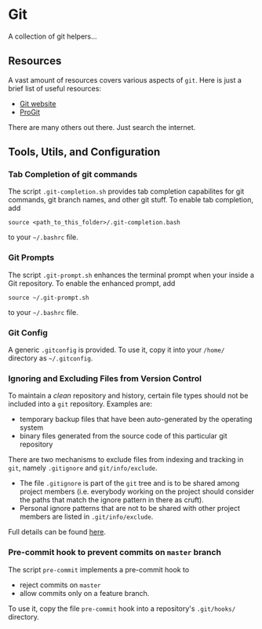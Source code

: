 # Git

A collection of git helpers...

## Resources
A vast amount of resources covers various aspects of ```git```. Here is just a brief list of useful resources:
- [Git website](www.git-scm.org)
- [ProGit](https://git-scm.com/book/en/v2)

There are many others out there. Just search the internet.


## Tools, Utils, and Configuration

### Tab Completion of git commands
The script ```.git-completion.sh``` provides tab completion capabilites for git commands, git branch names, and other git stuff. To enable tab completion, add
```
source <path_to_this_folder>/.git-completion.bash
``` 
to your ```~/.bashrc``` file.

### Git Prompts
The script ```.git-prompt.sh``` enhances the terminal prompt when your inside a Git repository. To enable the enhanced prompt, add
```
source ~/.git-prompt.sh
```
to your ```~/.bashrc``` file.

### Git Config
A generic ```.gitconfig``` is provided. To use it, copy it into your ```/home/``` directory as ```~/.gitconfig```.

### Ignoring and Excluding Files from Version Control
To maintain a _clean_ repository and history, certain file types should not be included into a ```git``` repository.
Examples are:
- temporary backup files that have been auto-generated by the operating system
- binary files generated from the source code of this particular git repository

There are two mechanisms to exclude files from indexing and tracking in ```git```, namely ```.gitignore``` and ```git/info/exclude```.
- The file ```.gitignore``` is part of the ```git``` tree and is to be shared among project members (i.e. everybody working on the project should consider the paths that match the ignore pattern in there as cruft).
- Personal ignore patterns that are not to be shared with other project members are listed in ```.git/info/exclude```. 

Full details can be found [here](https://git-scm.com/docs/gitignore).

### Pre-commit hook to prevent commits on `master` branch

The script `pre-commit` implements a pre-commit hook to
- reject commits on `master`
- allow commits only on a feature branch.

To use it, copy the file `pre-commit` hook into a repository's `.git/hooks/` directory.